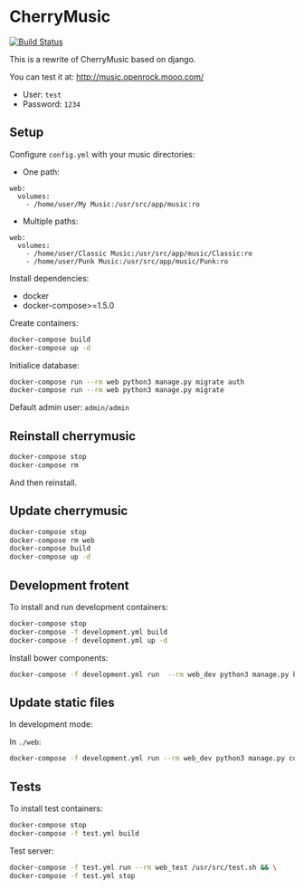 CherryMusic
===========
[![Build Status](https://travis-ci.org/pando85/cherrymusic.svg?branch=devel-django)](https://travis-ci.org/pando85/cherrymusic)

This is a rewrite of CherryMusic based on django.

You can test it at:
http://music.openrock.mooo.com/
* User: `test`
* Password: `1234`

Setup
-----

Configure `config.yml` with your music directories:
* One path:
```docker-compose
web:
  volumes:
    - /home/user/My Music:/usr/src/app/music:ro
```
* Multiple paths:
```docker-compose
web:
  volumes:
    - /home/user/Classic Music:/usr/src/app/music/Classic:ro
    - /home/user/Punk Music:/usr/src/app/music/Punk:ro
```

Install dependencies:
* docker
* docker-compose>=1.5.0

Create containers:
```bash
docker-compose build
docker-compose up -d
```

Initialice database:
```bash
docker-compose run --rm web python3 manage.py migrate auth
docker-compose run --rm web python3 manage.py migrate 
```

Default admin user: `admin/admin`

Reinstall cherrymusic
---------------------
```bash
docker-compose stop
docker-compose rm
```
And then reinstall.


Update cherrymusic
------------------
```bash
docker-compose stop
docker-compose rm web
docker-compose build
docker-compose up -d
```

Development frotent
-------------------
To install and run development containers:
```bash
docker-compose stop
docker-compose -f development.yml build
docker-compose -f development.yml up -d
```

Install bower components:
```bash
docker-compose -f development.yml run  --rm web_dev python3 manage.py bower_install -- --allow-root
```
Update static files
-------------------
In development mode:

In `./web`:
```bash
docker-compose -f development.yml run --rm web_dev python3 manage.py collectstatic
```

Tests
-----
To install test containers:
```bash
docker-compose stop
docker-compose -f test.yml build
```

Test server:
```bash
docker-compose -f test.yml run --rm web_test /usr/src/test.sh && \
docker-compose -f test.yml stop
```